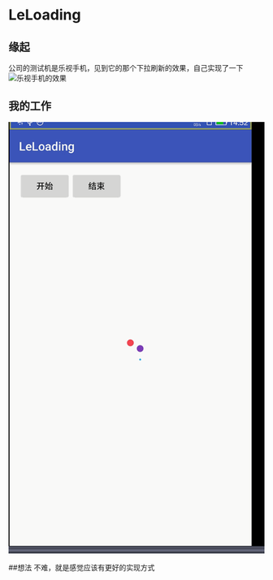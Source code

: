 # LeLoading
## 缘起
公司的测试机是乐视手机，见到它的那个下拉刷新的效果，自己实现了一下
![乐视手机的效果](https://github.com/wtus/LeLoading/blob/master/screenshot.gif)

## 我的工作
![乐视手机的效果](https://github.com/wtus/LeLoading/blob/master/screenshot1.gif)

##想法
不难，就是感觉应该有更好的实现方式
